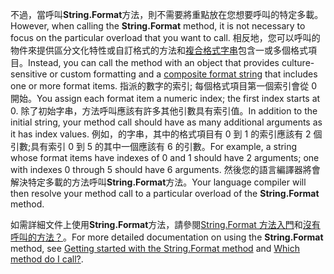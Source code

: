  
<span data-ttu-id="d76e5-101">不過，當呼叫**String.Format**方法，則不需要將重點放在您想要呼叫的特定多載。</span><span class="sxs-lookup"><span data-stu-id="d76e5-101">However, when calling the **String.Format** method, it is not necessary to focus on the particular overload that you want to call.</span></span> <span data-ttu-id="d76e5-102">相反地，您可以呼叫的物件來提供區分文化特性或自訂格式的方法和[複合格式字串](~/docs/standard/base-types/composite-formatting.md)包含一或多個格式項目。</span><span class="sxs-lookup"><span data-stu-id="d76e5-102">Instead, you can call the method with an object that provides culture-sensitive or custom formatting and a [composite format string](~/docs/standard/base-types/composite-formatting.md) that includes one or more format items.</span></span> <span data-ttu-id="d76e5-103">指派的數字的索引; 每個格式項目第一個索引會從 0 開始。</span><span class="sxs-lookup"><span data-stu-id="d76e5-103">You assign each format item a numeric index; the first index starts at 0.</span></span> <span data-ttu-id="d76e5-104">除了初始字串，方法呼叫應該有許多其他引數具有索引值。</span><span class="sxs-lookup"><span data-stu-id="d76e5-104">In addition to the initial string, your method call should have as many additional arguments as it has index values.</span></span> <span data-ttu-id="d76e5-105">例如，的字串，其中的格式項目有 0 到 1 的索引應該有 2 個引數;具有索引 0 到 5 的其中一個應該有 6 的引數。</span><span class="sxs-lookup"><span data-stu-id="d76e5-105">For example, a string whose format items have indexes of 0 and 1 should have 2 arguments; one with indexes 0 through 5 should have 6 arguments.</span></span> <span data-ttu-id="d76e5-106">然後您的語言編譯器將會解決特定多載的方法呼叫**String.Format**方法。</span><span class="sxs-lookup"><span data-stu-id="d76e5-106">Your language compiler will then resolve your method call to a particular overload of the **String.Format** method.</span></span>   

<span data-ttu-id="d76e5-107">如需詳細文件上使用**String.Format**方法，請參閱[String.Format 方法入門](#Starting)和[沒有呼叫的方法？](#FTaskList)。</span><span class="sxs-lookup"><span data-stu-id="d76e5-107">For more detailed documentation on using the **String.Format** method, see [Getting started with the String.Format method](#Starting) and [Which method do I call?](#FTaskList).</span></span>   
